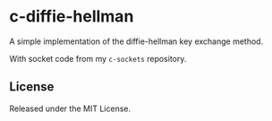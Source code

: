 c-diffie-hellman
==============

A simple implementation of the diffie-hellman key exchange method.

With socket code from my `c-sockets` repository.

License
-------

Released under the MIT License.
